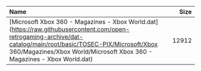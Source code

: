 |Name|Size|
|:---|---:|
|[Microsoft Xbox 360 - Magazines - Xbox World.dat](https://raw.githubusercontent.com/open-retrogaming-archive/dat-catalog/main/root/basic/TOSEC-PIX/Microsoft/Xbox 360/Magazines/Xbox World/Microsoft Xbox 360 - Magazines - Xbox World.dat)|12912|
